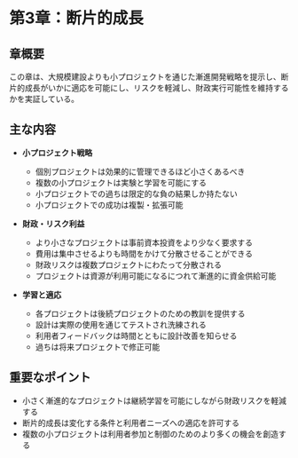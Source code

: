 # 第3章：断片的成長

## 章概要
この章は、大規模建設よりも小プロジェクトを通じた漸進開発戦略を提示し、断片的成長がいかに適応を可能にし、リスクを軽減し、財政実行可能性を維持するかを実証している。

## 主な内容
- **小プロジェクト戦略**
  - 個別プロジェクトは効果的に管理できるほど小さくあるべき
  - 複数の小プロジェクトは実験と学習を可能にする
  - 小プロジェクトでの過ちは限定的な負の結果しか持たない
  - 小プロジェクトでの成功は複製・拡張可能

- **財政・リスク利益**
  - より小さなプロジェクトは事前資本投資をより少なく要求する
  - 費用は集中させるよりも時間をかけて分散させることができる
  - 財政リスクは複数プロジェクトにわたって分散される
  - プロジェクトは資源が利用可能になるにつれて漸進的に資金供給可能

- **学習と適応**
  - 各プロジェクトは後続プロジェクトのための教訓を提供する
  - 設計は実際の使用を通じてテストされ洗練される
  - 利用者フィードバックは時間とともに設計改善を知らせる
  - 過ちは将来プロジェクトで修正可能

## 重要なポイント
- 小さく漸進的なプロジェクトは継続学習を可能にしながら財政リスクを軽減する
- 断片的成長は変化する条件と利用者ニーズへの適応を許可する
- 複数の小プロジェクトは利用者参加と制御のためのより多くの機会を創造する
